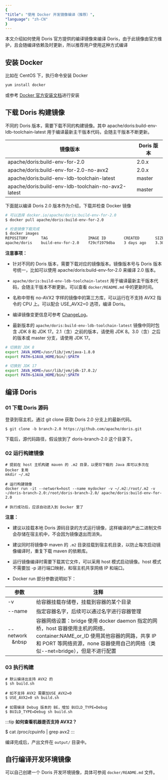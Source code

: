 ```yaml
---
{
"title": "使用 Docker 开发镜像编译（推荐）",
"language": "zh-CN"
}
---
```


<!--
Licensed to the Apache Software Foundation (ASF) under one
or more contributor license agreements.  See the NOTICE file
distributed with this work for additional information
regarding copyright ownership.  The ASF licenses this file
to you under the Apache License, Version 2.0 (the
"License"); you may not use this file except in compliance
with the License.  You may obtain a copy of the License at

  http://www.apache.org/licenses/LICENSE-2.0

Unless required by applicable law or agreed to in writing,
software distributed under the License is distributed on an
"AS IS" BASIS, WITHOUT WARRANTIES OR CONDITIONS OF ANY
KIND, either express or implied.  See the License for the
specific language governing permissions and limitations
under the License.
-->

本文介绍如何使用 Doris 官方提供的编译镜像来编译 Doris，由于此镜像由官方维护，且会随编译依赖及时更新，所以推荐用户使用这种方式编译

## 安装 Docker

比如在 CentOS 下，执行命令安装 Docker

```Bash
yum install docker
```

或参考 [Docker 官方安装文档](https://docs.docker.com/engine/install/)进行安装

## 下载 Doris 构建镜像

不同的 Doris 版本，需要下载不同的构建镜像。其中 apache/doris:build-env-ldb-toolchain-latest 用于编译最新主干版本代码，会随主干版本不断更新。

| 镜像版本                                            | Doris 版本 |
| --------------------------------------------------- | ---------- |
| apache/doris:build-env-for-2.0                      | 2.0.x      |
| apache/doris:build-env-for-2.0-no-avx2              | 2.0.x      |
| apache/doris:build-env-ldb-toolchain-latest         | master     |
| apache/doris:build-env-ldb-toolchain-no-avx2-latest | master     |

下面就以编译 Doris 2.0 版本作为介绍，下载并检查 Docker 镜像

```Bash
# 可以选择 docker.io/apache/doris:build-env-for-2.0
$ docker pull apache/doris:build-env-for-2.0

# 检查镜像下载完成
$ docker images
REPOSITORY      TAG                  IMAGE ID        CREATED       SIZE
apache/doris    build-env-for-2.0    f29cf1979dba    3 days ago    3.3GB
```

**注意事项：**

-   针对不同的 Doris 版本，需要下载对应的镜像版本。镜像版本号与 Doris 版本号统一，比如可以使用 apache/doris:build-env-for-2.0 来编译 2.0 版本。

-   `apache/doris:build-env-ldb-toolchain-latest` 用于编译最新主干版本代码，会随主干版本不断更新。可以查看 `docker/README.md` 中的更新时间。

-   名称中带有 no-AVX2 字样的镜像中的第三方库，可以运行在不支持 AVX2 指令的 CPU 上。可以配合 USE_AVX2=0 选项，编译 Doris。 

-   编译镜像变更信息可参考 [ChangeLog](https://github.com/apache/doris/blob/master/thirdparty/CHANGELOG.md)。

-   最新版本的 `apache/doris:build-env-ldb-toolchain-latest` 镜像中同时包含 JDK 8 和 JDK 17。2.1（含）之前的版本，请使用 JDK 8。3.0（含）之后的版本或 master 分支，请使用 JDK 17。

```Bash
# 切换到 JDK 8
export JAVA_HOME=/usr/lib/jvm/java-1.8.0
export PATH=$JAVA_HOME/bin/:$PATH

# 切换到 JDK 17
export JAVA_HOME=/usr/lib/jvm/jdk-17.0.2/
export PATH=$JAVA_HOME/bin/:$PATH
```

## 编译 Doris

### 01 下载 Doris 源码

登录到宿主机，通过 git clone 获取 Doris 2.0 分支上的最新代码。

```Plain
$ git clone -b branch-2.0 https://github.com/apache/doris.git
```

下载后，源代码路径，假设放到了 doris-branch-2.0 这个目录下。

### 02 运行构建镜像

```Plain
# 提前在 host 主机构建 maven 的 .m2 目录，以便将下载的 Java 库可以多次在 Docker 复用
mkdir ~/.m2 

# 运行构建镜像
docker run -it --network=host --name mydocker -v ~/.m2:/root/.m2 -v ~/doris-branch-2.0:/root/doris-branch-2.0/ apache/doris:build-env-for-2.0  

# 执行成功后，应该自动进入到 Docker 里了
```

**注意：**

-   建议以挂载本地 Doris 源码目录的方式运行镜像，这样编译的产出二进制文件会存储在宿主机中，不会因为镜像退出而消失。

-   建议同时将镜像中 maven 的 `.m2` 目录挂载到宿主机目录，以防止每次启动镜像编译时，重复下载 maven 的依赖库。

-   运行镜像编译时需要下载其它文件，可以采用 host 模式启动镜像。host 模式不需要加 -p 进行端口映射，和宿主机共享网络 IP 和端口。

-   Docker run 部分参数说明如下：

|              参数                 | 注释                                                         |
| -------------------- | ------------------------------------------------------------ |
| -v        | 给容器挂载存储卷，挂载到容器的某个目录                       |
| --name    | 指定容器名字，后续可以通过名字进行容器管理                   |
| --network &nbsp;&nbsp;&nbsp;&nbsp   | 容器网络设置：bridge 使用 docker daemon 指定的网桥，host 容器使用主机的网络，container:NAME_or_ID 使用其他容器的网路，共享 IP 和 PORT 等网络资源，none 容器使用自己的网络（类似--net=bridge），但是不进行配置 |

### 03 执行构建

```Plain
# 默认编译出支持 AVX2 的
$ sh build.sh

# 如不支持 AVX2 需要加USE_AVX2=0
$ USE_AVX2=0 sh build.sh

# 如需编译 Debug 版本的 BE，增加 BUILD_TYPE=Debug
$ BUILD_TYPE=Debug sh build.sh
```

:::tip
**如何查看机器是否支持 AVX2？**

$ cat /proc/cpuinfo | grep avx2
:::


编译完成后，产出文件在 `output/` 目录中。

## 自行编译开发环境镜像

可以自己创建一个 Doris 开发环境镜像，具体可参阅 `docker/README.md` 文件。
